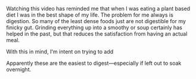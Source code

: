 Watching this video has reminded me that when I was eating a plant based diet I was in the best shape of my life. The problem for me always is digestion. So many of the least dense foods just are not digestible for my finicky gut. Grinding everything up into a smoothy or soup certainly has helped in the past, but that reduces the satisfaction from having an actual meal.

With this in mind, I'm intent on trying to add 


Apparently these are the easiest to digest—especially if left out to soak overnight.

